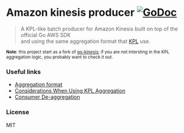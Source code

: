 # Amazon kinesis producer [![GoDoc][godoc-img]][godoc-url]
> A KPL-like batch producer for Amazon Kinesis built on top of the official Go AWS SDK  
and using the same aggregation format that [KPL][kpl-url] use.  

<sub>__Note__: this project start as a fork of [go-kinesis][fork-url]; if you are not intersting 
in the KPL aggregation logic, you probably want to check it out.</sub>

### Useful links
- [Aggregation format][aggregation-format-url]
- [Considerations When Using KPL Aggregation][kpl-aggregation]
- [Consumer De-aggregation][de-aggregation]


### License
MIT

[godoc-url]: https://godoc.org/github.com/a8m/kinesis-producer
[godoc-img]: https://godoc.org/github.com/a8m/kinesis-producer?status.svg
[kpl-url]: https://github.com/awslabs/amazon-kinesis-producer
[fork-url]: https://github.com/tj/go-kinesis
[de-aggregation]: http://docs.aws.amazon.com/kinesis/latest/dev/kinesis-kpl-consumer-deaggregation.html
[kpl-aggregation]: http://docs.aws.amazon.com/kinesis/latest/dev/kinesis-producer-adv-aggregation.html
[aggregation-format-url]: https://github.com/a8m/kinesis-producer/blob/master/aggregation-format.md
